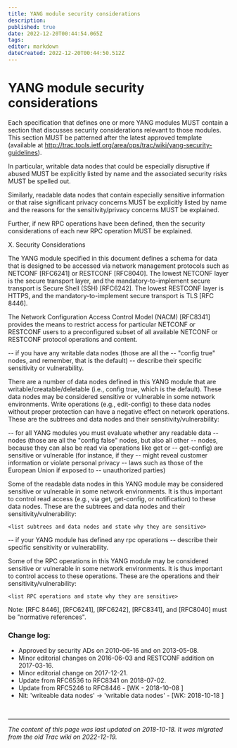 ```yaml
---
title: YANG module security considerations
description: 
published: true
date: 2022-12-20T00:44:54.065Z
tags: 
editor: markdown
dateCreated: 2022-12-20T00:44:50.512Z
---
```


# YANG module security considerations
  

   Each specification that defines one or more YANG modules MUST contain a section that discusses security considerations relevant to those modules. This section MUST be patterned after the latest approved template (available at http://trac.tools.ietf.org/area/ops/trac/wiki/yang-security-guidelines).

In particular, writable data nodes that could be especially disruptive if abused MUST be explicitly listed by name and the associated security risks MUST be spelled out.

Similarly, readable data nodes that contain especially sensitive information or that raise significant privacy concerns MUST be explicitly listed by name and the reasons for the sensitivity/privacy concerns MUST be explained.

Further, if new RPC operations have been defined, then the security considerations of each new RPC operation MUST be explained.

X.  Security Considerations

The YANG module specified in this document defines a schema for data that is designed to be accessed via network management protocols such as NETCONF [RFC6241] or RESTCONF [RFC8040]. The lowest NETCONF layer is the secure transport layer, and the mandatory-to-implement secure transport is Secure Shell (SSH) [RFC6242]. The lowest RESTCONF layer is HTTPS, and the mandatory-to-implement secure transport is TLS [RFC 8446].

The Network Configuration Access Control Model (NACM) [RFC8341] provides the means to restrict access for particular NETCONF or RESTCONF users to a  preconfigured subset of all available NETCONF or RESTCONF protocol operations and content. 


   -- if you have any writable data nodes (those are all the -- "config true" nodes, and remember, that is the default) -- describe their specific sensitivity or vulnerability.

There are a number of data nodes defined in this YANG module that are writable/creatable/deletable (i.e., config true, which is the default).  These data nodes may be considered sensitive or vulnerable in some network environments.  Write operations (e.g., edit-config) to these data nodes without proper protection can have a negative effect on network operations.  These are the subtrees and data nodes and their sensitivity/vulnerability:

   <list subtrees and data nodes and state why they are sensitive>

   -- for all YANG modules you must evaluate whether any readable data -- nodes (those are all the "config false" nodes, but also all other -- nodes, because they can also be read via operations like get or -- get-config) are sensitive or vulnerable (for instance, if they -- might reveal customer information or violate personal privacy -- laws such as those of the European Union if exposed to -- unauthorized parties)

   Some of the readable data nodes in this YANG module may be considered sensitive or vulnerable in some network environments. It is thus important to control read access (e.g., via get, get-config, or notification) to these data nodes.  These are the subtrees and data nodes and their sensitivity/vulnerability:

   `<list subtrees and data nodes and state why they are sensitive>`

   -- if your YANG module has defined any rpc operations -- describe their specific sensitivity or vulnerability.

Some of the RPC operations in this YANG module may be considered sensitive or vulnerable in some network environments.  It is thus important to control access to these operations.  These are the operations and their sensitivity/vulnerability:

   `<list RPC operations and state why they are sensitive>`

Note: [RFC 8446], [RFC6241], [RFC6242], [RFC8341], and [RFC8040] must be "normative references".


### Change log:
  * Approved by security ADs on 2010-06-16 and on 2013-05-08.
  * Minor editorial changes on 2016-06-03 and RESTCONF addition on 2017-03-16.
  * Minor editorial change on 2017-12-21.
  * Update from RFC6536 to RFC8341 on 2018-07-02.
  * Update from RFC5246 to RFC8446 - [WK - 2018-10-08 ]
  * Nit: 'writeable data nodes' -> 'writable data nodes' - [WK: 2018-10-18 ] 
  
  

&nbsp;
&nbsp;
&nbsp;

---

*The content of this page was last updated on 2018-10-18. It was migrated from the old Trac wiki on 2022-12-19.*